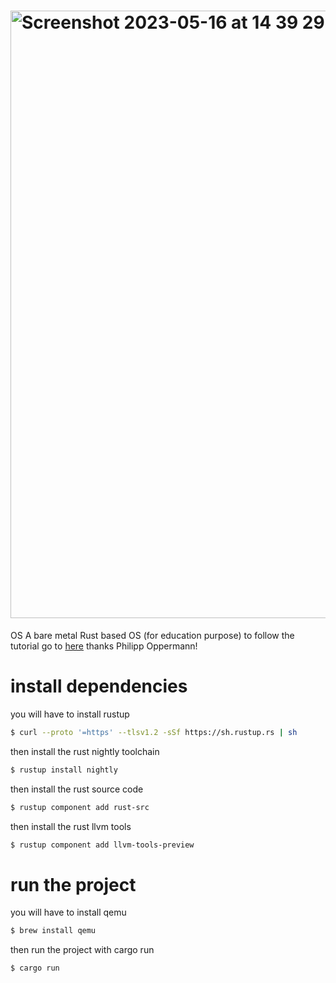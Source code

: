 # <img width="972" alt="Screenshot 2023-05-16 at 14 39 29" src="https://github.com/mvdschee/OS/assets/26795741/a701897c-22b0-4018-85d2-644fe0914692">
OS
A bare metal Rust based OS (for education purpose)
to follow the tutorial go to [here](https://os.phil-opp.com/) thanks Philipp Oppermann!


# install dependencies
you will have to install rustup

```bash
$ curl --proto '=https' --tlsv1.2 -sSf https://sh.rustup.rs | sh
```

then install the rust nightly toolchain

```bash
$ rustup install nightly
```

then install the rust source code

```bash
$ rustup component add rust-src
```

then install the rust llvm tools

```bash
$ rustup component add llvm-tools-preview
```

# run the project
you will have to install qemu

```bash
$ brew install qemu
```

then run the project with cargo run

```bash
$ cargo run

```
